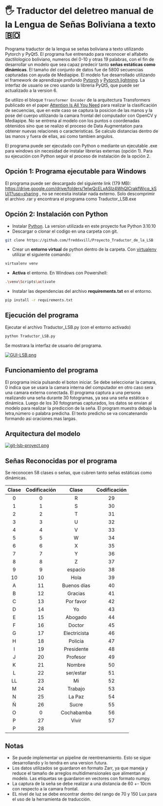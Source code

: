 # 🖐️ Traductor del deletreo manual de la Lengua de Señas Boliviana a texto 🇧🇴

Programa traductor de la lengua se señas boliviana a texto  utilizando Pytorch y PyQt5. El programa fue entrenado para reconocer el alfabeto dactilologico boliviano, numeros del 0-10 y otras 19 palabras, con el fin de desarrollar un modelo que sea capaz predecir tanto **señas estáticas como dinámicas**. El tamaño del conjunto de datos fue de 5800 secuencias capturadas con ayuda de Mediapipe. El modelo fue desarrollado utilizando el framework de aprendizaje profundo [Pytorch](https://pytorch.org/) y [Pytorch lightning](https://lightning.ai/). La interfaz de usuario se creo usando la libreria PyQt5, que puede ser actualizado a la version 6.

Se utilizo el bloque `Transformer Encoder` de la arquitectura Transformers publicado en el paper [Attention Is All You Need](https://proceedings.neurips.cc/paper_files/paper/2017/file/3f5ee243547dee91fbd053c1c4a845aa-Paper.pdf) para realizar la clasificación de secuencias, que en este caso se captura la posicion de las manos y la pose del cuerpo utilizando la camara frontal del computador con OpenCV y Mediapipe. No se entrena al modelo con los puntos o coordenadas obtenidos sino que se realizo el proceso de Data Augmentation para obtener nuevas relaciones o caracteristicas. Se calculo distancias dentro de las manos y fuera de ellas, asi como tambien angulos. 

El programa puede ser ejecutado con Python o mediante un ejecutable .exe para windows sin necesidad de instalar librerias externas (opción 1). Para su ejecución con Python seguir el proceso de instalación de la opción 2.

## Opción 1: Programa ejecutable para Windows

El programa puede ser descargado del siguiente link (179 MB): https://drive.google.com/drive/folders/1eIwQcELxASIz4WhQICrakfWjcq_kSUj1?usp=sharing , no se necesita instalar nada externo. Solo descomprimir el archivo .rar y encontrara el programa como Traductor_LSB.exe

## Opción 2: Instalación con Python

- Instalar [Python](https://www.python.org/downloads/). La version utilizada en este proyecto fue Python 3.10.10
- Descargar o clonar el codigo en una carpeta con git.

```bash
git clone https://github.com/freddxvill/Proyecto_Traductor_de_la_LSB
```
- Crear un **entorno virtual** de python dentro de la carpeta. Con [virtualenv](https://virtualenv.pypa.io/en/latest/) utilizar el siguiente comando:

```bash
virtualenv venv
```
- **Activa** el entorno. En Windows con Powershell:

```bash
.\venv\Scripts\activate
```
- Instalar las dependencias del archivo **requirements.txt** en el entorno.

```bash
pip install -r requirements.txt
```

## Ejecución del programa

Ejecutar el archivo Traductor_LSB.py (con el entorno activado)

```bash
python Traductor_LSB.py
```

Se mostrara la interfaz de usuario del programa.

[![GUI-LSB.png](https://i.postimg.cc/PfzPJpXT/GUI-LSB.png)](https://postimg.cc/9z0WNfwn)


## Funcionamiento del programa

El programa inicia pulsando el boton iniciar. Se debe seleccionar la camara, 0 indica que se usara la camara interna del computador en otro caso sera una camara externa conectada. El programa captura a una persona realizando una seña durante 30 fotogramas, ya sea una seña estática o dinámica. Luego de los 30 fotogramas capturados, los datos se envian al modelo para realizar la prediccion de la seña. El program muestra debajo la letra,número o palabra predicha. El texto predicho se va concatenando formando asi oraciones mas largas.

## Arquitectura del modelo

[![git-lsb-proyect.png](https://i.postimg.cc/qvD6Ykrh/git-lsb-proyect.png)](https://postimg.cc/nX7L9fCp)

## Señas Reconocidas por el programa

Se reconocen 58 clases o señas, que cubren tanto señas estáticas como dinámicas.

<div align="center">

| Clase | Codificación | Clase        | Codificación |
|:-----:|:------------:|:------------:|:------------:|
| 0     | 0            | R            | 29           |
| 1     | 1            | S            | 30           |
| 2     | 2            | T            | 31           |
| 3     | 3            | U            | 32           |
| 4     | 4            | V            | 33           |
| 5     | 5            | W            | 34           |
| 6     | 6            | X            | 35           |
| 7     | 7            | Y            | 36           |
| 8     | 8            | Z            | 37           |
| 9     | 9            | espacio      | 38           |
| 10    | 10           | Hola         | 39           |
| A     | 11           | Buenos días  | 40           |
| B     | 12           | Gracias      | 41           |
| C     | 13           | Por favor    | 42           |
| D     | 14           | Yo           | 43           |
| E     | 15           | Abogado      | 44           |
| F     | 16           | Doctor       | 45           |
| G     | 17           | Electricista | 46           |
| H     | 18           | Policía      | 47           |
| I     | 19           | Presidente   | 48           |
| J     | 20           | Profesor     | 49           |
| K     | 21           | Nombre       | 50           |
| L     | 22           | ser/estar    | 51           |
| LL    | 23           | Mi           | 52           |
| M     | 24           | Trabajo      | 53           |
| N     | 25           | La Paz       | 54           |
| Ñ     | 26           | Sucre        | 55           |
| O     | 0           | Cochabamba   | 56           |
| P     | 27           | Vivir        | 57           |
| P     | 28           |         |          |

</div>


## Notas

- Se puede implementar un pipeline de reentrenamiento. Esto se sigue desarrollando y lo tendra en una version futura.
- Los datos utilizados se guardaron en formato Zarr, ya que maneja y reduce el tamaño de arreglos multidimensionales que alimentan al modelo. Las etiquetas se guardaron en vectores con formato numpy.
- La captura de la seña se debe realizar a una distancia de 60 +- 10cm con respecto a la camara frontal.
- EL nivel de luz se debe encontrar dentro del rango de 70 y 150 Lux para el uso de la herramienta de traducción.
